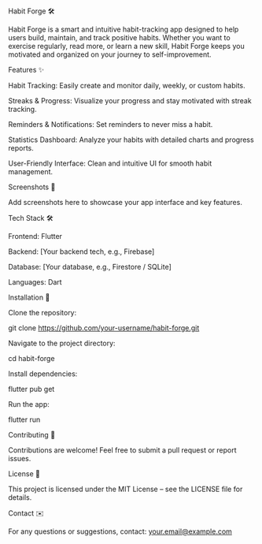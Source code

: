 Habit Forge 🛠️

Habit Forge is a smart and intuitive habit-tracking app designed to help users build, maintain, and track positive habits. Whether you want to exercise regularly, read more, or learn a new skill, Habit Forge keeps you motivated and organized on your journey to self-improvement.

Features ✨

Habit Tracking: Easily create and monitor daily, weekly, or custom habits.

Streaks & Progress: Visualize your progress and stay motivated with streak tracking.

Reminders & Notifications: Set reminders to never miss a habit.

Statistics Dashboard: Analyze your habits with detailed charts and progress reports.

User-Friendly Interface: Clean and intuitive UI for smooth habit management.

Screenshots 📸

Add screenshots here to showcase your app interface and key features.

Tech Stack 🛠️

Frontend: Flutter

Backend: [Your backend tech, e.g., Firebase]

Database: [Your database, e.g., Firestore / SQLite]

Languages: Dart

Installation 🚀

Clone the repository:

git clone https://github.com/your-username/habit-forge.git


Navigate to the project directory:

cd habit-forge


Install dependencies:

flutter pub get


Run the app:

flutter run

Contributing 🤝

Contributions are welcome! Feel free to submit a pull request or report issues.

License 📄

This project is licensed under the MIT License – see the LICENSE
 file for details.

Contact ✉️

For any questions or suggestions, contact: your.email@example.com
